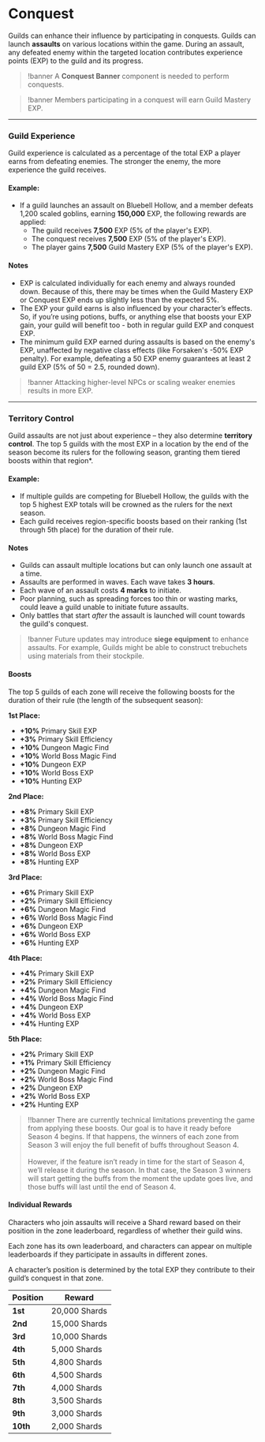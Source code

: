 # Conquest

Guilds can enhance their influence by participating in conquests. Guilds can launch **assaults** on various locations within the game. During an assault, any defeated enemy within the targeted location contributes experience points (EXP) to the guild and its progress.

>!banner A **Conquest Banner** component is needed to perform conquests.

>!banner Members participating in a conquest will earn Guild Mastery EXP.

---

### Guild Experience
Guild experience is calculated as a percentage of the total EXP a player earns from defeating enemies. The stronger the enemy, the more experience the guild receives.

#### Example:
- If a guild launches an assault on Bluebell Hollow, and a member defeats 1,200 scaled goblins, earning **150,000** EXP, the following rewards are applied:
    - The guild receives **7,500** EXP (5% of the player's EXP).
    - The conquest receives **7,500** EXP (5% of the player's EXP).
    - The player gains **7,500** Guild Mastery EXP (5% of the player's EXP).

#### Notes
- EXP is calculated individually for each enemy and always rounded down. Because of this, there may be times when the Guild Mastery EXP or Conquest EXP ends up slightly less than the expected 5%.
- The EXP your guild earns is also influenced by your character’s effects. So, if you’re using potions, buffs, or anything else that boosts your EXP gain, your guild will benefit too - both in regular guild EXP and conquest EXP.
- The minimum guild EXP earned during assaults is based on the enemy's EXP, unaffected by negative class effects (like Forsaken's -50% EXP penalty). For example, defeating a 50 EXP enemy guarantees at least 2 guild EXP (5% of 50 = 2.5, rounded down).

>!banner Attacking higher-level NPCs or scaling weaker enemies results in more EXP.

---

### Territory Control
Guild assaults are not just about experience – they also determine **territory control**. The top 5 guilds with the most EXP in a location by the end of the season become its rulers for the following season, granting them tiered boosts within that region*.

#### Example:
- If multiple guilds are competing for Bluebell Hollow, the guilds with the top 5 highest EXP totals will be crowned as the rulers for the next season.
- Each guild receives region-specific boosts based on their ranking (1st through 5th place) for the duration of their rule.

#### Notes
- Guilds can assault multiple locations but can only launch one assault at a time.
- Assaults are performed in waves. Each wave takes **3 hours**. 
- Each wave of an assault costs **4 marks** to initiate.
- Poor planning, such as spreading forces too thin or wasting marks, could leave a guild unable to initiate future assaults.
- Only battles that start _after_ the assault is launched will count towards the guild's conquest.

>!banner Future updates may introduce **siege equipment** to enhance assaults. For example, Guilds might be able to construct trebuchets using materials from their stockpile.

#### Boosts

The top 5 guilds of each zone will receive the following boosts for the duration of their rule (the length of the subsequent season):

**1st Place:**
- **+10%** Primary Skill EXP
- **+3%** Primary Skill Efficiency
- **+10%** Dungeon Magic Find
- **+10%** World Boss Magic Find
- **+10%** Dungeon EXP
- **+10%** World Boss EXP
- **+10%** Hunting EXP

**2nd Place:**
- **+8%** Primary Skill EXP
- **+3%** Primary Skill Efficiency
- **+8%** Dungeon Magic Find
- **+8%** World Boss Magic Find
- **+8%** Dungeon EXP
- **+8%** World Boss EXP
- **+8%** Hunting EXP

**3rd Place:**
- **+6%** Primary Skill EXP
- **+2%** Primary Skill Efficiency
- **+6%** Dungeon Magic Find
- **+6%** World Boss Magic Find
- **+6%** Dungeon EXP
- **+6%** World Boss EXP
- **+6%** Hunting EXP

**4th Place:**
- **+4%** Primary Skill EXP
- **+2%** Primary Skill Efficiency
- **+4%** Dungeon Magic Find
- **+4%** World Boss Magic Find
- **+4%** Dungeon EXP
- **+4%** World Boss EXP
- **+4%** Hunting EXP

**5th Place:**
- **+2%** Primary Skill EXP
- **+1%** Primary Skill Efficiency
- **+2%** Dungeon Magic Find
- **+2%** World Boss Magic Find
- **+2%** Dungeon EXP
- **+2%** World Boss EXP
- **+2%** Hunting EXP

>!!banner There are currently technical limitations preventing the game from applying these boosts.  Our goal is to have it ready before Season 4 begins. If that happens, the winners of each zone from Season 3 will enjoy the full benefit of buffs throughout Season 4.<br/><br/> However, if the feature isn’t ready in time for the start of Season 4, we’ll release it during the season. In that case, the Season 3 winners will start getting the buffs from the moment the update goes live, and those buffs will last until the end of Season 4.

#### Individual Rewards

Characters who join assaults will receive a Shard reward based on their position in the zone leaderboard, regardless of whether their guild wins.

Each zone has its own leaderboard, and characters can appear on multiple leaderboards if they participate in assaults in different zones.

A character’s position is determined by the total EXP they contribute to their guild’s conquest in that zone.

| Position | Reward        |
|----------|---------------|
| **1st**      | 20,000 Shards |
| **2nd**      | 15,000 Shards |
| **3rd**      | 10,000 Shards |
| **4th**      | 5,000 Shards  |
| **5th**      | 4,800 Shards  |
| **6th**      | 4,500 Shards  |
| **7th**      | 4,000 Shards  |
| **8th**      | 3,500 Shards  |
| **9th**      | 3,000 Shards  |
| **10th**     | 2,000 Shards  |
